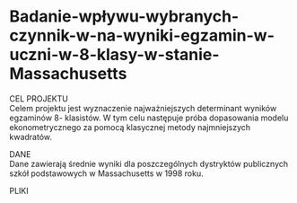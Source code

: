 # Badanie-wpływu-wybranych-czynnik-w-na-wyniki-egzamin-w-uczni-w-8-klasy-w-stanie-Massachusetts

CEL PROJEKTU <br />
Celem projektu jest wyznaczenie najważniejszych determinant wyników egzaminów 8-
klasistów. W tym celu następuje próba dopasowania modelu ekonometrycznego za 
pomocą klasycznej metody najmniejszych kwadratów.

DANE <br />
Dane zawierają średnie wyniki dla poszczególnych dystryktów publicznych szkół 
podstawowych w Massachusetts w 1998 roku.

PLIKI <br />
